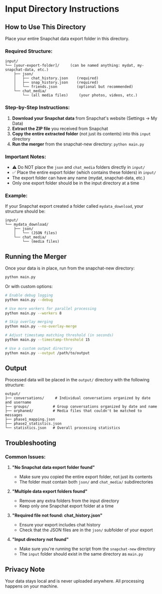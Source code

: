 # Input Directory Instructions

## How to Use This Directory

Place your entire Snapchat data export folder in this directory.

### Required Structure:
```
input/
└── [your-export-folder]/     (can be named anything: mydat, my-snapchat-data, etc.)
    ├── json/
    │   ├── chat_history.json    (required)
    │   ├── snap_history.json    (required)
    │   └── friends.json         (optional but recommended)
    └── chat_media/
        └── (all media files)     (your photos, videos, etc.)
```

### Step-by-Step Instructions:

1. **Download your Snapchat data** from Snapchat's website (Settings → My Data)
2. **Extract the ZIP file** you received from Snapchat
3. **Copy the entire extracted folder** (not just its contents) into this `input` directory
4. **Run the merger** from the snapchat-new directory: `python main.py`

### Important Notes:
- ⚠️ Do NOT place the `json` and `chat_media` folders directly in `input/`
- ✅ Place the entire export folder (which contains these folders) in `input/`
- The export folder can have any name (mydat, snapchat-data, etc.)
- Only one export folder should be in the input directory at a time

### Example:
If your Snapchat export created a folder called `mydata_download`, your structure should be:
```
input/
└── mydata_download/
    ├── json/
    │   └── (JSON files)
    └── chat_media/
        └── (media files)
```

## Running the Merger

Once your data is in place, run from the snapchat-new directory:

```bash
python main.py
```

Or with custom options:

```bash
# Enable debug logging
python main.py --debug

# Use more workers for parallel processing
python main.py --workers 8

# Skip overlay merging
python main.py --no-overlay-merge

# Adjust timestamp matching threshold (in seconds)
python main.py --timestamp-threshold 15

# Use a custom output directory
python main.py --output /path/to/output
```

## Output

Processed data will be placed in the `output/` directory with the following structure:

```
output/
├── conversations/     # Individual conversations organized by date and username
├── groups/           # Group conversations organized by date and name
├── orphaned/         # Media files that couldn't be matched to messages
├── phase1_mapping.json
├── phase2_statistics.json
└── statistics.json   # Overall processing statistics
```

## Troubleshooting

### Common Issues:

1. **"No Snapchat data export folder found"**
   - Make sure you copied the entire export folder, not just its contents
   - The folder must contain both `json/` and `chat_media/` subdirectories

2. **"Multiple data export folders found"**
   - Remove any extra folders from the input directory
   - Keep only one Snapchat export folder at a time

3. **"Required file not found: chat_history.json"**
   - Ensure your export includes chat history
   - Check that the JSON files are in the `json/` subfolder of your export

4. **"Input directory not found"**
   - Make sure you're running the script from the `snapchat-new` directory
   - The `input` folder should exist in the same directory as `main.py`

## Privacy Note

Your data stays local and is never uploaded anywhere. All processing happens on your machine.